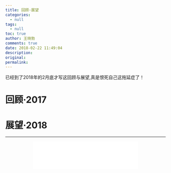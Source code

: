 ```yaml
---
title: 回顾·展望
categories:
  - null
tags:
  - null
toc: true
author: 王晓勃
comments: true
date: 2018-02-22 11:49:04
description:
original:
permalink:
---
```


已经到了2018年的2月底才写这回顾与展望,真是恨死自己这拖延症了！

<!-- more -->


# 回顾·2017


# 展望·2018





---
<div style="width:330px;margin: 0 auto;">
<iframe frameborder="no" border="0" marginwidth="0" marginheight="0" width=330 height=86 src="//music.163.com/outchain/player?type=2&id=33410195&auto=1&height=66"></iframe>
</div>